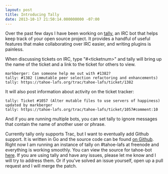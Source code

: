 ```yaml
---
layout: post
title: Introducing Tally
date: 2013-10-17 21:50:14.000000000 -07:00
---
```

   Over the past few days I have been working on [tally](http://www.github.com/markberger/tally), an IRC
    bot that helps keep track of your open source project. It provides
    a handful of useful features that make collaborating over IRC easier, and
    writing plugins is painless.

   When discussing tickets on IRC, type "#<ticketnum\>" and tally will bring up
    the name of the ticket and a link to the ticket for others to view.

    markberger: Can someone help me out with #1382?
    tally: #1382 (immutable peer selection refactoring and enhancements)
    tally: https://tahoe-lafs.org/trac/tahoe-lafs/ticket/1382

   It will also post information about activity on the ticket tracker:

    tally: Ticket #1057 (Alter mutable files to use servers of happiness) updated by markberger
    tally: https://tahoe-lafs.org/trac/tahoe-lafs/ticket/1057#comment:10

   And if you are running multiple bots, you can set tally to ignore messages that
    contain the name of another user or phrase.

   Currently tally only supports Trac, but I want to eventually add Github support. It is
    written in Go and the source code can be found [on Github](https://github.com/markberger/tally).
    Right now I am running an instance of tally on #tahoe-lafs at freenode and
    everything is working smoothly. You can view the source for tahoe-bot [here](https://github.com/markberger/tahoe-bot).
    If you are using tally and have any issues, please let me know and I will try to address them. Or if you've
    solved an issue yourself, open up a pull request and I will merge the patch.
